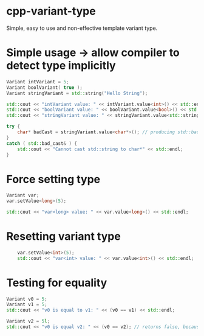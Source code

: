 # cpp-variant-type
Simple, easy to use and non-effective template variant type.

# Simple usage -> allow compiler to detect type implicitly
```C++
Variant intVariant = 5;
Variant boolVariant( true );
Variant stringVariant = std::string("Hello String");

std::cout << "intVariant value: " << intVariant.value<int>() << std::endl;
std::cout << "boolVariant value: " << boolVariant.value<bool>() << std::endl;
std::cout << "stringVariant value: " << stringVariant.value<std::string>() << std::endl;

try {
    char* badCast = stringVariant.value<char*>(); // producing std::bad_cast exception
}
catch ( std::bad_cast& ) {
    std::cout << "Cannot cast std::string to char*" << std::endl;
}
```

# Force setting type
```C++
Variant var;
var.setValue<long>(5);

std::cout << "var<long> value: " << var.value<long>() << std::endl;
```

# Resetting variant type
```C++
    var.setValue<int>(5);
    std::cout << "var<int> value: " << var.value<int>() << std::endl;
```

# Testing for equality
```C++
Variant v0 = 5;
Variant v1 = 5;
std::cout << "v0 is equal to v1: " << (v0 == v1) << std::endl;

Variant v2 = 5l;
std::cout << "v0 is equal v2: " << (v0 == v2); // returns false, because types are different ( int and long )
```

